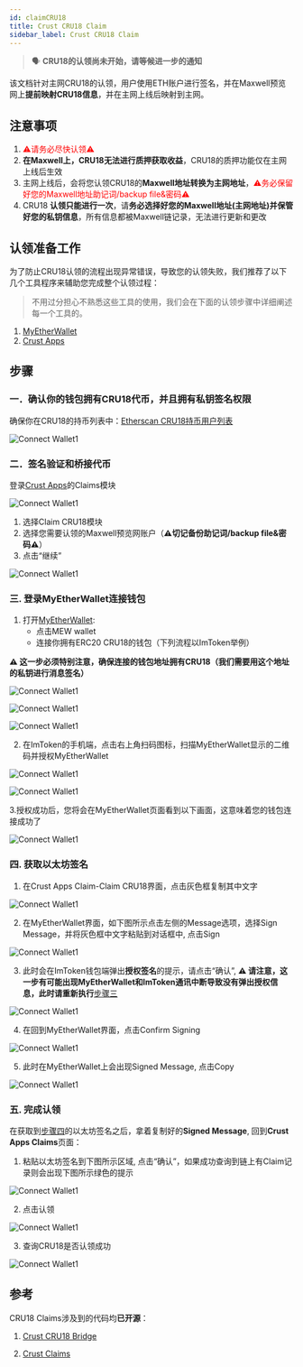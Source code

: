 ```yaml
---
id: claimCRU18
title: Crust CRU18 Claim
sidebar_label: Crust CRU18 Claim
---
```


> 🗣 **CRU18的认领尚未开始，请等候进一步的通知**

该文档针对主网CRU18的认领，用户使用ETH账户进行签名，并在Maxwell预览网上**提前映射CRU18信息**，并在主网上线后映射到主网。

## 注意事项

1. <font color='red'>⚠️请务必尽快认领⚠️</font>
2. **在Maxwell上，CRU18无法进行质押获取收益**，CRU18的质押功能仅在主网上线后生效
3. 主网上线后，会将您认领CRU18的**Maxwell地址转换为主网地址**，<font color='red'>⚠️务必保留好您的Maxwell地址助记词/backup file&密码⚠️</font>
4. CRU18 **认领只能进行一次**，请**务必选择好您的Maxwell地址(主网地址)并保管好您的私钥信息**，所有信息都被Maxwell链记录，无法进行更新和更改

## 认领准备工作

为了防止CRU18认领的流程出现异常错误，导致您的认领失败，我们推荐了以下几个工具程序来辅助您完成整个认领过程：

> 不用过分担心不熟悉这些工具的使用，我们会在下面的认领步骤中详细阐述每一个工具的。

1. [MyEtherWallet](https://www.myetherwallet.com/interface/dashboard)
2. [Crust Apps](https://apps.crust.network/)

## 步骤

### 一．确认你的钱包拥有CRU18代币，并且拥有私钥签名权限

确保你在CRU18的持币列表中：[Etherscan CRU18持币用户列表](https://cn.etherscan.com/token/0x655ad6cc3cf6bdccab3fa286cb328f3bce9a3e38#balances)

![Connect Wallet1](assets/claimcru18/1checkcru18.jpg)

### 二．签名验证和桥接代币

登录[Crust Apps](https://apps.crust.network/#/claims)的Claims模块

![Connect Wallet1](assets/claimcru18/2claimtokens.jpg)

1. 选择Claim CRU18模块
2. 选择您需要认领的Maxwell预览网账户（**⚠️切记备份助记词/backup file&密码⚠️**）
3. 点击“继续”

![Connect Wallet1](assets/claimcru18/3claimtokens.jpg)

### 三. 登录MyEtherWallet连接钱包

1. 打开[MyEtherWallet](https://www.myetherwallet.com/access-my-wallet):
    - 点击MEW wallet
    - 连接你拥有ERC20 CRU18的钱包（下列流程以ImToken举例）

**⚠️ 这一步必须特别注意，确保连接的钱包地址拥有CRU18（我们需要用这个地址的私钥进行消息签名）**

![Connect Wallet1](assets/claimcru18/4myetherwallet.jpg)

![Connect Wallet1](assets/claimcru18/5myetherwallet.jpg)

![Connect Wallet1](assets/claimcru18/6myetherwallet.jpg)

2. 在ImToken的手机端，点击右上角扫码图标，扫描MyEtherWallet显示的二维码并授权MyEtherWallet

![Connect Wallet1](assets/claimcru18/7mytokenscan.jpg)

![Connect Wallet1](assets/claimcru18/8confirmwallet.jpg)

3.授权成功后，您将会在MyEtherWallet页面看到以下画面，这意味着您的钱包连接成功了

![Connect Wallet1](assets/claimcru18/8-1.jpg)

### 四. 获取以太坊签名

1. 在Crust Apps Claim-Claim CRU18界面，点击灰色框复制其中文字

![Connect Wallet1](assets/claimcru18/9copy.jpg)

2. 在MyEtherWallet界面，如下图所示点击左侧的Message选项，选择Sign Message，并将灰色框中文字粘贴到对话框中, 点击Sign

![Connect Wallet1](assets/claimcru18/10copysignmessage.jpg)

3. 此时会在ImToken钱包端弹出**授权签名**的提示，请点击“确认”, **⚠️ 请注意，这一步有可能出现MyEtherWallet和ImToken通讯中断导致没有弹出授权信息，此时请重新执行**[步骤三](#三-登陆myetherwallet连接钱包)

![Connect Wallet1](assets/claimcru18/11confirmsign.jpg)

4. 在回到MyEtherWallet界面，点击Confirm Signing

![Connect Wallet1](assets/claimcru18/12confirmmessage.jpg)

5. 此时在MyEtherWallet上会出现Signed Message, 点击Copy

![Connect Wallet1](assets/claimcru18/13copysignedmessage.jpg)

### 五. 完成认领

在获取到[步骤四](#四-获取以太坊签名)的以太坊签名之后，拿着复制好的**Signed Message**, 回到**Crust Apps Claims**页面：

1. 粘贴以太坊签名到下图所示区域, 点击“确认”，如果成功查询到链上有Claim记录则会出现下图所示绿色的提示

![Connect Wallet1](assets/claimcru18/14claim.jpg)

2. 点击认领

![Connect Wallet1](assets/claimcru18/15submit.jpg)

3. 查询CRU18是否认领成功

![Connect Wallet1](assets/claimcru18/16checkdone.jpg)

## 参考

CRU18 Claims涉及到的代码均**已开源**：

1. [Crust CRU18 Bridge](https://github.com/decloudf/crust-bridge/tree/main/mainnet-bridge)

2. [Crust Claims](https://github.com/crustio/crust/tree/maxwell/cstrml/claims)
